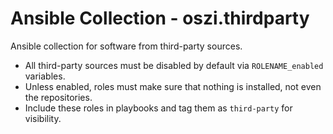# Ansible Collection - oszi.thirdparty

Ansible collection for software from third-party sources.

* All third-party sources must be disabled by default via `ROLENAME_enabled` variables.
* Unless enabled, roles must make sure that nothing is installed, not even the repositories.
* Include these roles in playbooks and tag them as `third-party` for visibility.
